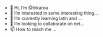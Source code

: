 - 👋 Hi, I’m @Inkaroa
- 👀 I’m interested in some interesting thing...
- 🌱 I’m currently learning latin and ...
- 💞️ I’m looking to collaborate on net...
- 📫 How to reach me ...

<!---
Inkaroa/Inkaroa is a ✨ special ✨ repository because its `README.md` (this file) appears on your GitHub profile.
You can click the Preview link to take a look at your changes.
--->
